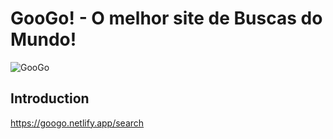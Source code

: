 # GooGo! - O melhor site de Buscas do Mundo!

![GooGo](https://googo-search.netlify.app/)

## Introduction
https://googo.netlify.app/search
